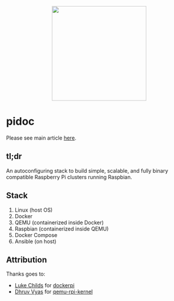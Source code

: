 <div align="center">
	<img width="256" src="pidoc.png">
</div>


# pidoc

Please see main article [here](https://appfleet.com/blog/raspberry-pi-cluster-emulation-with-docker-compose/).

## tl;dr

An autoconfiguring stack to build simple, scalable, and fully binary compatible Raspberry Pi clusters running Raspbian.

## Stack

1. Linux (host OS)
2. Docker
3. QEMU (containerized inside Docker)
4. Raspbian (containerized inside QEMU)
5. Docker Compose
6. Ansible (on host)

## Attribution

Thanks goes to:
- [Luke Childs](https://github.com/lukechilds) for [dockerpi](https://github.com/lukechilds/dockerpi)
- [Dhruv Vyas](https://github.com/dhruvvyas90) for [qemu-rpi-kernel](https://github.com/dhruvvyas90/qemu-rpi-kernel)
